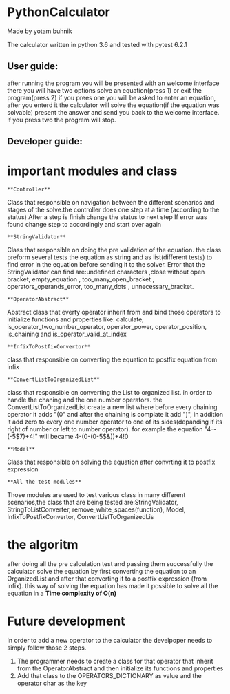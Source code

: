 # PythonCalculator

Made  by yotam buhnik

The calculator written in python 3.6 and tested with pytest 6.2.1

## User guide:

after running the program you will be presented with an welcome interface there you will have two options solve an equation(press 1) or exit the program(press 2)
if you prees one you will be asked to enter an equation, after you enterd it the calculator will solve the equation(if the equation was solvable) present the answer
and send you back to the welcome interface.
if you press two the progrem will stop.

## Developer guide:

# important modules and class

	**Controller**
Class that responsible on navigation between the different scenarios and stages of the solve.the controller does one step at a time (according to the status)
After a step is finish change the status to next step
If error was found change step to accordingly and start over again

	**StringValidator**
Class that responsible on doing the pre validation of the equation.
the class preform several tests the equation as string and as list(different tests) to find error in the equation before sending it to the solver.
Error that the StringValidator can find are:undefined characters ,close without open bracket, empty_equation , too_many_open_bracket , operators_operands_error,
too_many_dots ,  unnecessary_bracket.

	**OperatorAbstract** 
Abstract class that everty operator inherit from and bind those operators to initialize functions and properties like: calculate, is_operator_two_number_operator,
operator_power, operator_position, is_chaining and is_operator_valid_at_index


	**InfixToPostfixConvertor**
class that responsible on converting the equation to postfix equation from infix

	**ConvertListToOrganizedList**
class that responsible on converting the List to organized list. in order to handle the chaning and the one number operators.
the ConvertListToOrganizedList create a new list where before every chaining operator it adds "(0" and after the chaining is complate it add ")", in addition it add zero to every one number operator to one of its sides(depanding if its right of number or left to number operator).
for example the equation "4--(-5$7)+4!" will became 4-(0-(0-5$&))+4!0


	**Model**
Class that responsible on solving the equation after convrting it to postfix expression

	**All the test modules**
Those modules are used to test various class in many different scenarios,the class that are being tested are:StringValidator, StringToListConverter, remove_white_spaces(function), Model, InfixToPostfixConvertor, ConvertListToOrganizedLis


# the algoritm

after doing all the pre calculation test and passing them successfully the calculator solve the equation by first converting the equation to an OrganizedList and after that converting it to a postfix expression (from infix).
this way of solving the equation has made it possible to solve all the equation in a **Time complexity of O(n)**

# Future development

In order to add a new operator to the calculator the develpoper needs to simply follow those 2 steps.
1. The programmer needs to create a class for that operator that inherit from the OperatorAbstract and then
initialize its functions and properties
2. Add that class to the OPERATORS_DICTIONARY as value and the operator char as the key 
